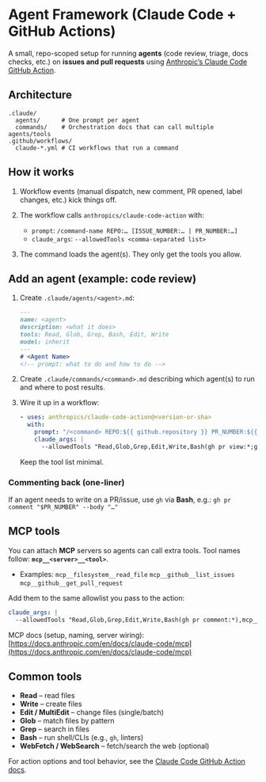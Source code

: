 # Agent Framework (Claude Code + GitHub Actions)

A small, repo-scoped setup for running **agents** (code review, triage, docs checks, etc.) on **issues and pull requests** using [Anthropic’s Claude Code GitHub Action](https://github.com/anthropics/claude-code-action).

## Architecture

```
.claude/
  agents/      # One prompt per agent
  commands/    # Orchestration docs that can call multiple agents/tools
.github/workflows/
  claude-*.yml # CI workflows that run a command
```

## How it works

1. Workflow events (manual dispatch, new comment, PR opened, label changes, etc.) kick things off.
2. The workflow calls `anthropics/claude-code-action` with:

   * `prompt`: `/command-name REPO:… [ISSUE_NUMBER:… | PR_NUMBER:…]`
   * `claude_args`: `--allowedTools <comma-separated list>`
3. The command loads the agent(s). They only get the tools you allow.

## Add an agent (example: code review)

1. Create `.claude/agents/<agent>.md`:

   ```md
   ---
   name: <agent>
   description: <what it does>
   tools: Read, Glob, Grep, Bash, Edit, Write
   model: inherit
   ---
   # <Agent Name>
   <!-- prompt: what to do and how to do -->
   ```
2. Create `.claude/commands/<command>.md` describing which agent(s) to run and where to post results.
3. Wire it up in a workflow:

   ```yml
   - uses: anthropics/claude-code-action@<version-or-sha>
     with:
       prompt: "/<command> REPO:${{ github.repository }} PR_NUMBER:${{ github.event.pull_request.number }}"
       claude_args: |
         --allowedTools "Read,Glob,Grep,Edit,Write,Bash(gh pr view:*;gh pr comment:*;gh issue comment:*)"
   ```

   Keep the tool list minimal.

### Commenting back (one-liner)

If an agent needs to write on a PR/issue, use `gh` via **Bash**, e.g.:
`gh pr comment "$PR_NUMBER" --body "…"`

## MCP tools

You can attach **MCP** servers so agents can call extra tools. Tool names follow: **`mcp__<server>__<tool>`**.

* Examples:
  `mcp__filesystem__read_file`
  `mcp__github__list_issues`
  `mcp__github__get_pull_request`

Add them to the same allowlist you pass to the action:

```yml
claude_args: |
  --allowedTools "Read,Glob,Grep,Edit,Write,Bash(gh pr comment:*),mcp__filesystem__read_file,mcp__github__list_issues,mcp__github__get_pull_request"
```

MCP docs (setup, naming, server wiring): [https://docs.anthropic.com/en/docs/claude-code/mcp](https://docs.anthropic.com/en/docs/claude-code/mcp)

## Common tools

* **Read** – read files
* **Write** – create files
* **Edit / MultiEdit** – change files (single/batch)
* **Glob** – match files by pattern
* **Grep** – search in files
* **Bash** – run shell/CLIs (e.g., `gh`, linters)
* **WebFetch / WebSearch** – fetch/search the web (optional)

For action options and tool behavior, see the [Claude Code GitHub Action docs](https://github.com/anthropics/claude-code-action).
